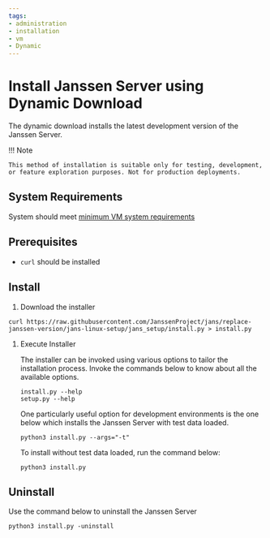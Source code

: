```yaml
---
tags:
- administration
- installation
- vm
- Dynamic
---
```


# Install Janssen Server using Dynamic Download

The dynamic download installs the latest development version of the Janssen Server.

!!! Note

    This method of installation is suitable only for testing, development, or feature exploration purposes. Not for production deployments.

## System Requirements

System should meet [minimum VM system requirements](vm-requirements.md)

## Prerequisites

- `curl` should be installed

## Install

1. Download the installer
```
curl https://raw.githubusercontent.com/JanssenProject/jans/replace-janssen-version/jans-linux-setup/jans_setup/install.py > install.py
```

1. Execute Installer

    The installer can be invoked using various options to tailor the installation process. Invoke the commands below to know about all the available options.

    ```
    install.py --help
    setup.py --help
    ```

    One particularly useful option for development environments is the one below which installs the Janssen Server with test data loaded.

     ```    
     python3 install.py --args="-t"
     ```

    To install without test data loaded, run the command below:

     ```text
     python3 install.py
     ```

## Uninstall

Use the command below to uninstall the Janssen Server

```
python3 install.py -uninstall
```
